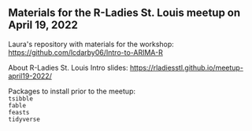 ## Materials for the R-Ladies St. Louis meetup on April 19, 2022

Laura's repository with materials for the workshop: https://github.com/lcdarby06/Intro-to-ARIMA-R

About R-Ladies St. Louis Intro slides: https://rladiesstl.github.io/meetup-april19-2022/

Packages to install prior to the meetup:  
`tsibble`  
`fable`  
`feasts`  
`tidyverse`  
